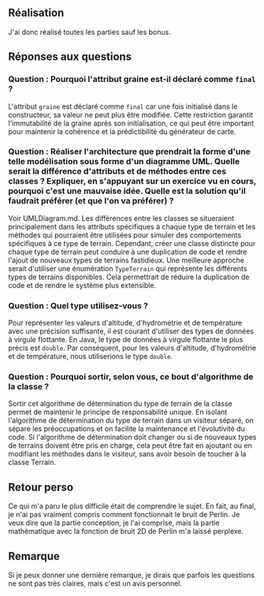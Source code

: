 ## Réalisation

J'ai donc réalisé toutes les parties sauf les bonus.

## Réponses aux questions

### Question : Pourquoi l'attribut graine est-il déclaré comme `final` ?

L'attribut `graine` est déclaré comme `final` car une fois initialisé dans le constructeur, sa valeur ne peut plus être modifiée. Cette restriction garantit l'immutabilité de la graine après son initialisation, ce qui peut être important pour maintenir la cohérence et la prédictibilité du générateur de carte.

### Question : Réaliser l'architecture que prendrait la forme d'une telle modélisation sous forme d'un diagramme UML. Quelle serait la différence d'attributs et de méthodes entre ces classes ? Expliquer, en s'appuyant sur un exercice vu en cours, pourquoi c'est une mauvaise idée. Quelle est la solution qu'il faudrait préférer (et que l'on va préférer) ?

Voir UMLDiagram.md. Les différences entre les classes se situeraient principalement dans les attributs spécifiques à chaque type de terrain et les méthodes qui pourraient être utilisées pour simuler des comportements spécifiques à ce type de terrain. Cependant, créer une classe distincte pour chaque type de terrain peut conduire à une duplication de code et rendre l'ajout de nouveaux types de terrains fastidieux. Une meilleure approche serait d'utiliser une énumération `TypeTerrain` qui représente les différents types de terrains disponibles. Cela permettrait de réduire la duplication de code et de rendre le système plus extensible.

### Question : Quel type utilisez-vous ?

Pour représenter les valeurs d'altitude, d'hydrométrie et de température avec une précision suffisante, il est courant d'utiliser des types de données à virgule flottante. En Java, le type de données à virgule flottante le plus précis est `double`. Par conséquent, pour les valeurs d'altitude, d'hydrométrie et de température, nous utiliserions le type `double`.

### Question : Pourquoi sortir, selon vous, ce bout d'algorithme de la classe ?

Sortir cet algorithme de détermination du type de terrain de la classe permet de maintenir le principe de responsabilité unique. En isolant l'algorithme de détermination du type de terrain dans un visiteur séparé, on sépare les préoccupations et on facilite la maintenance et l'évolutivité du code. Si l'algorithme de détermination doit changer ou si de nouveaux types de terrains doivent être pris en charge, cela peut être fait en ajoutant ou en modifiant les méthodes dans le visiteur, sans avoir besoin de toucher à la classe Terrain.

## Retour perso

Ce qui m'a paru le plus difficile était de comprendre le sujet. En fait, au final, je n'ai pas vraiment compris comment fonctionnait le bruit de Perlin. Je veux dire que la partie conception, je l'ai comprise, mais la partie mathématique avec la fonction de bruit 2D de Perlin m'a laissé perplexe.

## Remarque

Si je peux donner une dernière remarque, je dirais que parfois les questions ne sont pas très claires, mais c'est un avis personnel.